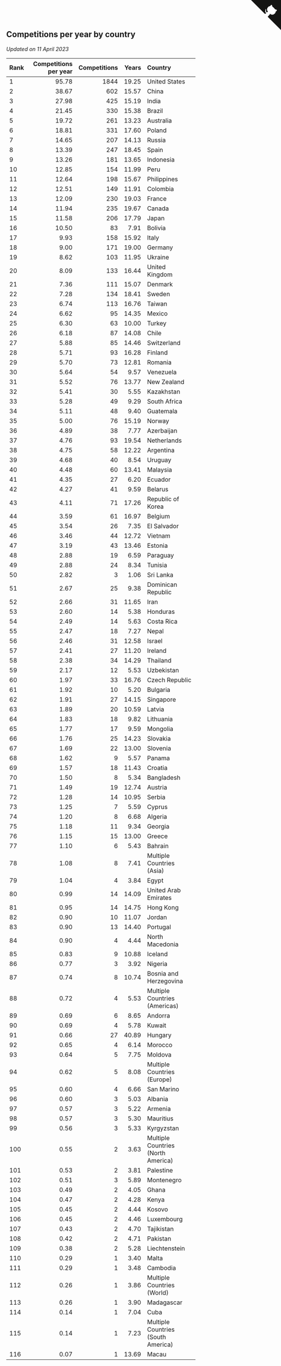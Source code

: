 ## Competitions per year by country

*Updated on 11 April 2023*

| Rank | Competitions per year | Competitions | Years | Country |
| :--- | ---: | ---: | ---: | :--- |
| 1 | 95.78 | 1844 | 19.25 | United States |
| 2 | 38.67 | 602 | 15.57 | China |
| 3 | 27.98 | 425 | 15.19 | India |
| 4 | 21.45 | 330 | 15.38 | Brazil |
| 5 | 19.72 | 261 | 13.23 | Australia |
| 6 | 18.81 | 331 | 17.60 | Poland |
| 7 | 14.65 | 207 | 14.13 | Russia |
| 8 | 13.39 | 247 | 18.45 | Spain |
| 9 | 13.26 | 181 | 13.65 | Indonesia |
| 10 | 12.85 | 154 | 11.99 | Peru |
| 11 | 12.64 | 198 | 15.67 | Philippines |
| 12 | 12.51 | 149 | 11.91 | Colombia |
| 13 | 12.09 | 230 | 19.03 | France |
| 14 | 11.94 | 235 | 19.67 | Canada |
| 15 | 11.58 | 206 | 17.79 | Japan |
| 16 | 10.50 | 83 | 7.91 | Bolivia |
| 17 | 9.93 | 158 | 15.92 | Italy |
| 18 | 9.00 | 171 | 19.00 | Germany |
| 19 | 8.62 | 103 | 11.95 | Ukraine |
| 20 | 8.09 | 133 | 16.44 | United Kingdom |
| 21 | 7.36 | 111 | 15.07 | Denmark |
| 22 | 7.28 | 134 | 18.41 | Sweden |
| 23 | 6.74 | 113 | 16.76 | Taiwan |
| 24 | 6.62 | 95 | 14.35 | Mexico |
| 25 | 6.30 | 63 | 10.00 | Turkey |
| 26 | 6.18 | 87 | 14.08 | Chile |
| 27 | 5.88 | 85 | 14.46 | Switzerland |
| 28 | 5.71 | 93 | 16.28 | Finland |
| 29 | 5.70 | 73 | 12.81 | Romania |
| 30 | 5.64 | 54 | 9.57 | Venezuela |
| 31 | 5.52 | 76 | 13.77 | New Zealand |
| 32 | 5.41 | 30 | 5.55 | Kazakhstan |
| 33 | 5.28 | 49 | 9.29 | South Africa |
| 34 | 5.11 | 48 | 9.40 | Guatemala |
| 35 | 5.00 | 76 | 15.19 | Norway |
| 36 | 4.89 | 38 | 7.77 | Azerbaijan |
| 37 | 4.76 | 93 | 19.54 | Netherlands |
| 38 | 4.75 | 58 | 12.22 | Argentina |
| 39 | 4.68 | 40 | 8.54 | Uruguay |
| 40 | 4.48 | 60 | 13.41 | Malaysia |
| 41 | 4.35 | 27 | 6.20 | Ecuador |
| 42 | 4.27 | 41 | 9.59 | Belarus |
| 43 | 4.11 | 71 | 17.26 | Republic of Korea |
| 44 | 3.59 | 61 | 16.97 | Belgium |
| 45 | 3.54 | 26 | 7.35 | El Salvador |
| 46 | 3.46 | 44 | 12.72 | Vietnam |
| 47 | 3.19 | 43 | 13.46 | Estonia |
| 48 | 2.88 | 19 | 6.59 | Paraguay |
| 49 | 2.88 | 24 | 8.34 | Tunisia |
| 50 | 2.82 | 3 | 1.06 | Sri Lanka |
| 51 | 2.67 | 25 | 9.38 | Dominican Republic |
| 52 | 2.66 | 31 | 11.65 | Iran |
| 53 | 2.60 | 14 | 5.38 | Honduras |
| 54 | 2.49 | 14 | 5.63 | Costa Rica |
| 55 | 2.47 | 18 | 7.27 | Nepal |
| 56 | 2.46 | 31 | 12.58 | Israel |
| 57 | 2.41 | 27 | 11.20 | Ireland |
| 58 | 2.38 | 34 | 14.29 | Thailand |
| 59 | 2.17 | 12 | 5.53 | Uzbekistan |
| 60 | 1.97 | 33 | 16.76 | Czech Republic |
| 61 | 1.92 | 10 | 5.20 | Bulgaria |
| 62 | 1.91 | 27 | 14.15 | Singapore |
| 63 | 1.89 | 20 | 10.59 | Latvia |
| 64 | 1.83 | 18 | 9.82 | Lithuania |
| 65 | 1.77 | 17 | 9.59 | Mongolia |
| 66 | 1.76 | 25 | 14.23 | Slovakia |
| 67 | 1.69 | 22 | 13.00 | Slovenia |
| 68 | 1.62 | 9 | 5.57 | Panama |
| 69 | 1.57 | 18 | 11.43 | Croatia |
| 70 | 1.50 | 8 | 5.34 | Bangladesh |
| 71 | 1.49 | 19 | 12.74 | Austria |
| 72 | 1.28 | 14 | 10.95 | Serbia |
| 73 | 1.25 | 7 | 5.59 | Cyprus |
| 74 | 1.20 | 8 | 6.68 | Algeria |
| 75 | 1.18 | 11 | 9.34 | Georgia |
| 76 | 1.15 | 15 | 13.00 | Greece |
| 77 | 1.10 | 6 | 5.43 | Bahrain |
| 78 | 1.08 | 8 | 7.41 | Multiple Countries (Asia) |
| 79 | 1.04 | 4 | 3.84 | Egypt |
| 80 | 0.99 | 14 | 14.09 | United Arab Emirates |
| 81 | 0.95 | 14 | 14.75 | Hong Kong |
| 82 | 0.90 | 10 | 11.07 | Jordan |
| 83 | 0.90 | 13 | 14.40 | Portugal |
| 84 | 0.90 | 4 | 4.44 | North Macedonia |
| 85 | 0.83 | 9 | 10.88 | Iceland |
| 86 | 0.77 | 3 | 3.92 | Nigeria |
| 87 | 0.74 | 8 | 10.74 | Bosnia and Herzegovina |
| 88 | 0.72 | 4 | 5.53 | Multiple Countries (Americas) |
| 89 | 0.69 | 6 | 8.65 | Andorra |
| 90 | 0.69 | 4 | 5.78 | Kuwait |
| 91 | 0.66 | 27 | 40.89 | Hungary |
| 92 | 0.65 | 4 | 6.14 | Morocco |
| 93 | 0.64 | 5 | 7.75 | Moldova |
| 94 | 0.62 | 5 | 8.08 | Multiple Countries (Europe) |
| 95 | 0.60 | 4 | 6.66 | San Marino |
| 96 | 0.60 | 3 | 5.03 | Albania |
| 97 | 0.57 | 3 | 5.22 | Armenia |
| 98 | 0.57 | 3 | 5.30 | Mauritius |
| 99 | 0.56 | 3 | 5.33 | Kyrgyzstan |
| 100 | 0.55 | 2 | 3.63 | Multiple Countries (North America) |
| 101 | 0.53 | 2 | 3.81 | Palestine |
| 102 | 0.51 | 3 | 5.89 | Montenegro |
| 103 | 0.49 | 2 | 4.05 | Ghana |
| 104 | 0.47 | 2 | 4.28 | Kenya |
| 105 | 0.45 | 2 | 4.44 | Kosovo |
| 106 | 0.45 | 2 | 4.46 | Luxembourg |
| 107 | 0.43 | 2 | 4.70 | Tajikistan |
| 108 | 0.42 | 2 | 4.71 | Pakistan |
| 109 | 0.38 | 2 | 5.28 | Liechtenstein |
| 110 | 0.29 | 1 | 3.40 | Malta |
| 111 | 0.29 | 1 | 3.48 | Cambodia |
| 112 | 0.26 | 1 | 3.86 | Multiple Countries (World) |
| 113 | 0.26 | 1 | 3.90 | Madagascar |
| 114 | 0.14 | 1 | 7.04 | Cuba |
| 115 | 0.14 | 1 | 7.23 | Multiple Countries (South America) |
| 116 | 0.07 | 1 | 13.69 | Macau |


<a href="https://github.com/JustinTimeCuber/wca_statistics" class="github-corner" aria-label="View source on Github"><svg width="80" height="80" viewBox="0 0 250 250" style="fill:#151513; color:#fff; position: absolute; top: 0; border: 0; right: 0;" aria-hidden="true"><path d="M0,0 L115,115 L130,115 L142,142 L250,250 L250,0 Z"></path><path d="M128.3,109.0 C113.8,99.7 119.0,89.6 119.0,89.6 C122.0,82.7 120.5,78.6 120.5,78.6 C119.2,72.0 123.4,76.3 123.4,76.3 C127.3,80.9 125.5,87.3 125.5,87.3 C122.9,97.6 130.6,101.9 134.4,103.2" fill="currentColor" style="transform-origin: 130px 106px;" class="octo-arm"></path><path d="M115.0,115.0 C114.9,115.1 118.7,116.5 119.8,115.4 L133.7,101.6 C136.9,99.2 139.9,98.4 142.2,98.6 C133.8,88.0 127.5,74.4 143.8,58.0 C148.5,53.4 154.0,51.2 159.7,51.0 C160.3,49.4 163.2,43.6 171.4,40.1 C171.4,40.1 176.1,42.5 178.8,56.2 C183.1,58.6 187.2,61.8 190.9,65.4 C194.5,69.0 197.7,73.2 200.1,77.6 C213.8,80.2 216.3,84.9 216.3,84.9 C212.7,93.1 206.9,96.0 205.4,96.6 C205.1,102.4 203.0,107.8 198.3,112.5 C181.9,128.9 168.3,122.5 157.7,114.1 C157.9,116.9 156.7,120.9 152.7,124.9 L141.0,136.5 C139.8,137.7 141.6,141.9 141.8,141.8 Z" fill="currentColor" class="octo-body"></path></svg></a><style>.github-corner:hover .octo-arm{animation:octocat-wave 560ms ease-in-out}@keyframes octocat-wave{0%,100%{transform:rotate(0)}20%,60%{transform:rotate(-25deg)}40%,80%{transform:rotate(10deg)}}@media (max-width:500px){.github-corner:hover .octo-arm{animation:none}.github-corner .octo-arm{animation:octocat-wave 560ms ease-in-out}}</style>
